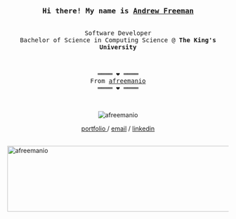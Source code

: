 <h3 align="center"><samp>Hi there! My name is <b><a rel="nofollow noopener noreferrer" target="_blank" href="https://afreeman.io">Andrew Freeman</a></b></samp></h3>
<p align="center"><br>
  <samp>
    Software Developer <br>
    Bachelor of Science in Computing Science @ <b>The King's University</b> <br>
  </samp>
</p>
<br>
<samp>
  <p align="center">
    ════ ❤️ ════<br>
    From <a href="https://github.com/afreemanio/afreemanio">afreemanio</a><br>
    ════ ❤️ ════
  </p>
</samp>
<br>
<p align="center"> <img src="https://komarev.com/ghpvc/?username=afreemanio&label=Visitors++&color=blue&style=flat-square" alt="afreemanio" /> </p>

<p align="center">
    <a align="center" href="https://afreeman.io"> portfolio </a> /
    <a align="center" href="mailto:andrew@afreeman.io">email</a> /
    <a align="center" href="https://www.linkedin.com/in/afreemanio/">linkedin</a>
</p>
<p>&nbsp;<img align="center" src="https://github-readme-stats.vercel.app/api?username=afreemanio&show_icons=true&theme=dark&hide_border=true&count_private=true&locale=en" alt="afreemanio" width="9000" height="150"></p>
